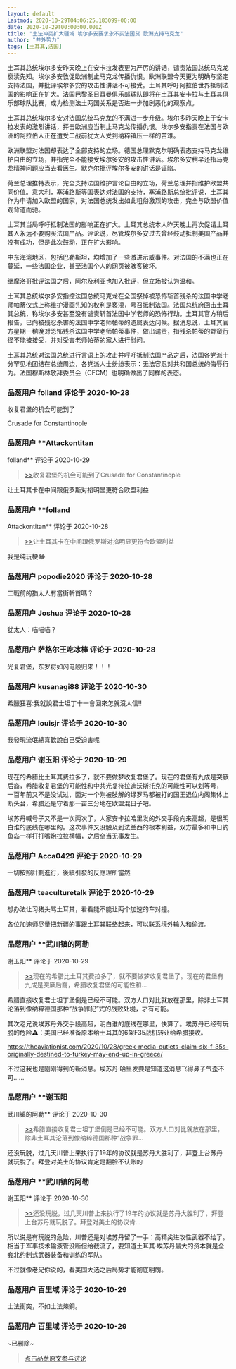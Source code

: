 ```yaml
---
layout: default
Lastmod: 2020-10-29T04:06:25.183099+00:00
date: 2020-10-29T00:00:00.000Z
title: "土法冲突扩大疆域 埃尔多安要求永不买法国货 欧洲支持马克龙"
author: "井外势力"
tags: [土耳其,法国]
---
```


土耳其总统埃尔多安昨天晚上在安卡拉发表更为严厉的讲话，谴责法国总统马克龙亵渎先知。埃尔多安敦促欧洲制止马克龙传播仇恨。欧洲联盟今天更为明确与坚定支持法国，并批评埃尔多安的攻击性讲话不可接受。土耳其呼吁阿拉伯世界抵制法国的影响正在扩大。法国巴黎圣日耳曼俱乐部球队即将在土耳其安卡拉与土耳其俱乐部球队比赛，成为检测法土两国关系是否进一步加剧恶化的观察点。  
  
土耳其总统埃尔多安对法国总统马克龙的不满进一步升级。埃尔多昨天晚上于安卡拉发表的激烈讲话，抨击欧洲应当制止马克龙传播仇恨。埃尔多安指责在法国与欧洲的阿拉伯人正在遭受二战前犹太人受到纳粹镇压一样的苦难。  
  
欧洲联盟对法国却表达了全部支持的立场。德国总理默克尔明确表态支持马克龙维护自由的立场，并指完全不能接受埃尔多安的攻击性讲话。埃尔多安稍早还指马克龙精神问题应当去看医生。默克尔批评埃尔多安的讲话是诬陷。  
  
荷兰总理推特表示，完全支持法国维护言论自由的立场，荷兰总理并指维护欧盟共同价值。意大利，塞浦路斯等国表达对法国的支持，塞浦路斯总统批评说，土耳其作为申请加入欧盟的国家，对法国总统发出如此粗俗激烈的攻击，完全与欧盟价值观背道而驰。  
  
土耳其当局呼吁抵制法国的影响正在扩大。土耳其总统本人昨天晚上再次促请土耳其人永远不要购买法国产品。评论说，尽管埃尔多安过去曾经鼓动抵制美国产品并没有成功，但是此次鼓动，正在扩大影响。  
  
中东海湾地区，包括巴勒斯坦，均增加了一些激进示威事件。对法国的不满也正在蔓延，一些法国企业，甚至法国个人的网页被骇客破坏。  
  
继摩洛哥批评法国之后，阿尔及利亚也加入批评，但立场被认为温和。  
  
土耳其总统埃尔多安指控法国总统马克龙在全国祭悼被恐怖斩首残杀的法国中学老师帕蒂仪式上称维护漫画先知的权利是亵渎，号召抵制法国。法国总统府回击土耳其总统，称埃尔多安甚至没有谴责斩首法国中学老师的恐怖行动。土耳其官方稍后报告，已向被残忍杀害的法国中学老师帕蒂的遗属表达问候。据消息说，土耳其官方星期一稍晚对恐怖残杀法国中学老师帕蒂事件，做出谴责，指残杀帕蒂的野蛮行径不能被接受，并对受害老师帕蒂的家人进行慰问。  
  
土耳其总统对法国总统进行言语上的攻击并呼吁抵制法国产品之后，法国各党派十分罕见地团结在总统周边，各党派人士纷纷表示：无法容忍对共和国总统的侮辱行为。法国穆斯林敬拜委员会（CFCM）也明确做出了同样的表态。

            
### 品葱用户 **folland** 评论于 2020-10-28
        
收复君堡的机会可能到了  
  
Crusade for Constantinople
        


            
### 品葱用户 **Attackontitan 
folland** 评论于 2020-10-29
        
> [\>>]( "/article/item_id-526773#")收复君堡的机会可能到了Crusade for Constantinople 

  
让土耳其卡在中间跟俄罗斯对掐明显更符合欧盟利益
        


            
### 品葱用户 **folland 
Attackontitan** 评论于 2020-10-28
        
> [\>>]( "/article/item_id-526787#")让土耳其卡在中间跟俄罗斯对掐明显更符合欧盟利益

  
  
我是纯玩梗😂
        


            
### 品葱用户 **popodie2020** 评论于 2020-10-28
        
二戰前的猶太人有當街斬首嗎？
        


            
### 品葱用户 **Joshua** 评论于 2020-10-28
        
犹太人：喵喵喵？
        


            
### 品葱用户 **萨格尔王吃冰棒** 评论于 2020-10-28
        
光复君堡，东罗将如闪电般归来！！！
        


            
### 品葱用户 **kusanagi88** 评论于 2020-10-30
        
希臘狂喜:我就說君士坦丁十一會回來怎就沒人信!!
        


            
### 品葱用户 **louisjr** 评论于 2020-10-30
        
我發現流氓總喜歡說自已受迫害呢
        


            
### 品葱用户 **谢玉阳** 评论于 2020-10-29
        
现在的希腊比土耳其费拉多了，就不要做梦收复君堡了。现在的君堡有九成是突厥后裔，希腊收复君堡的可能性和中共光复符拉迪沃斯托克的可能性可以划等号，  
一百年前又不是没试过，面对一个刚被肢解的绿罗马都被打的国王退位内阁集体上断头台，希腊还是守着那一亩三分地在欧盟混日子吧。  
  
埃苏丹喊号子又不是一次两次了，人家安卡拉哈里发的外交手段向来高超，是很明白谁的底线在哪里的。这次事件又没触及到法兰西的根本利益，双方最多和中日钓鱼岛一样打打嘴炮拉拉横幅，之后全当无事发生。
        


            
### 品葱用户 **Acca0429** 评论于 2020-10-29
        
一切按照計劃進行，後續引發的反應理所當然
        


            
### 品葱用户 **teaculturetalk** 评论于 2020-10-29
        
想办法让习猪头骂土耳其，看看能不能让两个加速的车对撞。  
  
各位加速师尽量把新疆的事跟土耳其联络起来，可以联系境外输入和偷渡。
        


            
### 品葱用户 **武川镇的阿勒 
谢玉阳** 评论于 2020-10-29
        
> [\>>]( "/article/item_id-527305#")现在的希腊比土耳其费拉多了，就不要做梦收复君堡了。现在的君堡有九成是突厥后裔，希腊收复君堡的可能性和...

  
希腊直接收复君士坦丁堡倒是已经不可能。双方人口对比就放在那里，除非土耳其沦落到像纳粹德国那种“战争罪犯”式的战败处境，才有可能。  
  
其次老兄说埃苏丹外交手段高超，明白谁的底线在哪里，快算了。埃苏丹已经有玩脱的危险⚠️：美国已经准备原本给土耳其的6架F35战机转让给希腊接收。  
  
https://theaviationist.com/2020/10/28/greek-media-outlets-claim-six-f-35s-originally-destined-to-turkey-may-end-up-in-greece/  
  
不过这我也是刚刚得到的新消息。埃苏丹·哈里发要是知道这消息飞得鼻子气歪不可......
        


            
### 品葱用户 **谢玉阳 
武川镇的阿勒** 评论于 2020-10-30
        
> [\>>]( "/article/item_id-527326#")希腊直接收复君士坦丁堡倒是已经不可能。双方人口对比就放在那里，除非土耳其沦落到像纳粹德国那种“战争罪...

  
还没玩脱，过几天川普上来执行了19年的协议就是苏丹大胜利了，拜登上台苏丹就玩脱了。拜登对美土的协议肯定是翻脸不认账的
        


            
### 品葱用户 **武川镇的阿勒 
谢玉阳** 评论于 2020-10-30
        
> [\>>]( "/article/item_id-527334#")还没玩脱，过几天川普上来执行了19年的协议就是苏丹大胜利了，拜登上台苏丹就玩脱了。拜登对美土的协议肯...

  
所以说是有玩脱的危险，川普还是对埃苏丹留了一手：高精尖进攻性武器不给了。相当于军事技术输液管没断但给截流了，要知道土耳其·埃苏丹最大的资本就是全套北约制式武器装备和训练的军队。  
  
不过就像老兄你说的，看美国大选之后局势才能彻底明朗。
        


            
### 品葱用户 **百里域** 评论于 2020-10-29
        
土法衝突，不如土法煉鋼。
        


            
### 品葱用户 **百里域** 评论于 2020-10-29
        
~已删除~
        






> [点击品葱原文参与讨论](https://pincong.rocks/article/25588)

